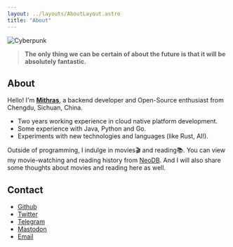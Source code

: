 ```yaml
---
layout: ../layouts/AboutLayout.astro
title: "About"
---
```


![Cyberpunk](https://image.akrab.top/blog-picture/2024/04/6e45422aeade1752016339be91b9b95c.png)

> **The only thing we can be certain of about the future is that it will be absolutely fantastic.**

## About

Hello! I'm **[Mithras](https://akrab.top)**, a backend developer and Open-Source enthusiast from Chengdu, Sichuan, China.

- Two years working experience in cloud native platform development.
- Some experience with Java, Python and Go.
- Experiments with new technologies and languages (like Rust, AI!).

Outside of programming, I indulge in movies🎬 and reading📚. You can view my movie-watching and reading history from [NeoDB](https://neodb.social/users/mithrasu/). And I will also share some thoughts about movies and reading here as well.

## Contact

- [Github](https://github.com/mithrasu)
- [Twitter](https://twitter.com/mithrasuy)
- [Telegram](https://t.me/mithrasu)
- [Mastodon](https://mastodon.social/@mithrasu)
- [Email](mithrasuy@gmail.com)
